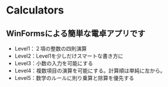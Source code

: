 # Calculators
## WinFormsによる簡単な電卓アプリです
- Level1：２項の整数の四則演算
- Level2：Level1を少しだけスマートな書き方に
- Level3：小数の入力を可能にする
- Level4：複数項目の演算を可能にする。計算順は単純に左から。
- Level5：数学のルールに則り乗算と除算を優先する
